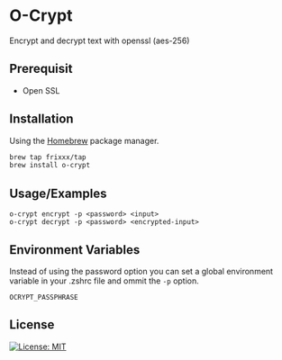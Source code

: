 
# O-Crypt

Encrypt and decrypt text with openssl (aes-256)

## Prerequisit

- Open SSL


## Installation

Using the [Homebrew](https://brew.sh/) package manager.

```zsh
brew tap frixxx/tap
brew install o-crypt
```
## Usage/Examples

```shell
o-crypt encrypt -p <password> <input>
o-crypt decrypt -p <password> <encrypted-input>
```


## Environment Variables

Instead of using the password option you can set a global environment variable in your .zshrc file and ommit the `-p` option.

`OCRYPT_PASSPHRASE`


## License
[![License: MIT](https://img.shields.io/badge/License-MIT-yellow.svg)](https://opensource.org/licenses/MIT)  
